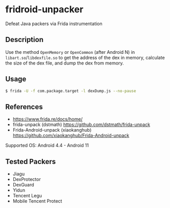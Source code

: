 # fridroid-unpacker

Defeat Java packers via Frida instrumentation


Description
-----------
Use the method `OpenMemory` or `OpenCommon` (after Android N) in `libart.so`/`libdexfile.so` to get the address of the dex in memory, calculate the size of the dex file, and dump the dex from memory.

Usage
-----

```sh
$ frida -U -f com.package.target -l dexDump.js --no-pause
```

References
----------
- https://www.frida.re/docs/home/
- frida-unpack (dstmath) https://github.com/dstmath/frida-unpack
- Frida-Android-unpack (xiaokanghub) https://github.com/xiaokanghub/Frida-Android-unpack

Supported OS: Android 4.4 - Android 11

Tested Packers
---------------

- Jiagu
- DexProtector
- DexGuard
- Yidun
- Tencent Legu 
- Mobile Tencent Protect
